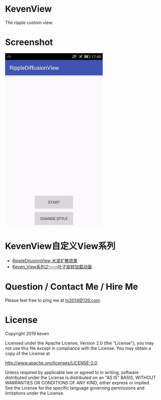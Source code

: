 # KevenView
The ripple custom view.

# Screenshot
![](https://github.com/rhinoSp/RippleDiffusionView/blob/master/screenrecord/screenrecord.gif)  

# KevenView自定义View系列

 - [RippleDiiusionView 水波扩散效果](https://github.com/KevenT/KevenView)
 - [Keven_View系列之——叶子旋转加载动画](https://github.com/KevenT/leaft_rotate_loading)


# Question / Contact Me / Hire Me

Please feel free to ping me at tv2014@126.com.

# License
Copyright 2019 keven

Licensed under the Apache License, Version 2.0 (the "License");
you may not use this file except in compliance with the License.
You may obtain a copy of the License at

   http://www.apache.org/licenses/LICENSE-2.0

Unless required by applicable law or agreed to in writing, software
distributed under the License is distributed on an "AS IS" BASIS,
WITHOUT WARRANTIES OR CONDITIONS OF ANY KIND, either express or implied.
See the License for the specific language governing permissions and
limitations under the License.
